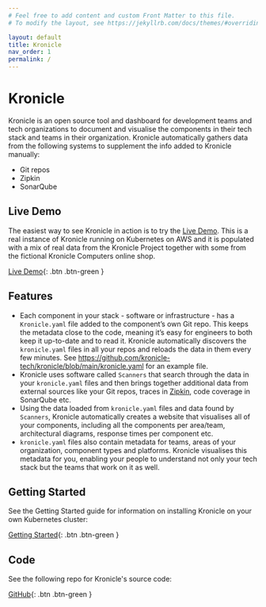 ```yaml
---
# Feel free to add content and custom Front Matter to this file.
# To modify the layout, see https://jekyllrb.com/docs/themes/#overriding-theme-defaults

layout: default
title: Kronicle
nav_order: 1
permalink: /
---
```


# Kronicle

Kronicle is an open source tool and dashboard for development teams and tech organizations to document and visualise 
the components in their tech stack and teams in their organization.  Kronicle automatically gathers data from the
following systems to supplement the info added to Kronicle manually: 

* Git repos
* Zipkin
* SonarQube


## Live Demo

The easiest way to see Kronicle in action is to try the [Live Demo](https://demo.kronicle.tech). This is a real 
instance of Kronicle running on Kubernetes on AWS and it is populated with a mix of real data from the Kronicle Project 
together with some from the fictional Kronicle Computers online shop.

[Live Demo](https://demo.kronicle.tech){: .btn .btn-green }


## Features

* Each component in your stack - software or infrastructure - has a `Kronicle.yaml` file added to the component’s own Git repo. This keeps the metadata close to the code, meaning it’s easy for engineers to both keep it up-to-date and to read it. Kronicle automatically discovers the `kronicle.yaml` files in all your repos and reloads the data in them every few minutes.  See https://github.com/kronicle-tech/kronicle/blob/main/kronicle.yaml for an example file. 
* Kronicle uses software called `Scanners` that search through the data in your `kronicle.yaml` files and then brings together additional data from external sources like your Git repos, traces in [Zipkin](https://zipkin.io), code coverage in SonarQube etc.
* Using the data loaded from `kronicle.yaml` files and data found by `Scanners`, Kronicle automatically creates a website that visualises all of your components, including all the components per area/team, architectural diagrams, response times per component etc.
* `kronicle.yaml` files also contain metadata for teams, areas of your organization, component types and platforms. Kronicle visualises this metadata for you, enabling your people to understand not only your tech stack but the teams that work on it as well.


## Getting Started

See the Getting Started guide for information on installing Kronicle on your own Kubernetes cluster:

[Getting Started](/getting-started){: .btn .btn-green }


## Code

See the following repo for Kronicle's source code:

[GitHub](https://github.com/kronicle-tech/kronicle){: .btn .btn-green }
